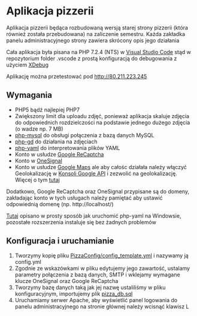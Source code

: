 # Aplikacja pizzerii
Aplikacja pizzerii będąca rozbudowaną wersją starej strony pizzerii (która również została przebudowana) na zaliczenie semestru. Każda zakładka panelu administracyjnego strony zawiera skrócony opis jego działania

Cała aplikacja była pisana na PHP 7.2.4 (NTS) w [Visual Studio Code](https://code.visualstudio.com/) stąd w repozytorium folder .vscode z prostą konfiguracją do debugowania z użyciem [XDebug](https://marketplace.visualstudio.com/items?itemName=felixfbecker.php-debug)

Aplikację można przetestować pod http://80.211.223.245
## Wymagania
* PHP5 bądź najlepiej PHP7
* Zwiększony limit dla uploadu zdjęć, ponieważ aplikacja skaluje zdjęcia do odpowiednich rozdzielczości na podstawie jednego dużego zdjęcia (o wadze np. 7 MB)
* [php-mysql](http://php.net/manual/en/ref.pdo-mysql.php) do obsługi połączenia z bazą danych MySQL
* [php-gd](http://php.net/manual/en/book.image.php) do działania na zdjęciach
* [php-yaml](http://php.net/manual/en/book.yaml.php) do interpretowania plików YAML
* Konto w usłudze [Google ReCaptcha](https://www.google.com/recaptcha/intro/android.html)
* Konto w [OneSignal](https://onesignal.com/)
* Konto w usłudze [Google Maps](https://developers.google.com/maps/documentation/javascript/get-api-key) ale aby całośc działała należy włączyć Geolokalizację w [Konsoli Google API](https://console.developers.google.com/apis/dashboard?) i zezwolić na geolokalizację. Więcej o tym [tutaj](https://developers.google.com/maps/documentation/geolocation/intro)

Dodatkowo, Google ReCaptcha oraz OneSignal przypisane są do domeny, zakładając konto w tych usługach należy pamiętać aby ustawić odpowiednią domenę (np. http://localhost/)

[Tutaj](https://github.com/xy2z/PineDocs/wiki/Install-YAML-extension-for-PHP-7.0-(Windows---Ubuntu)) opisano w prosty sposób jak uruchomić php-yaml na Windowsie, pozostałe rozszerzenia instaluje się bez żadnych problemów
## Konfiguracja i uruchamianie
1. Tworzymy kopię pliku [PizzaConfig/config_template.yml](https://github.com/kbacia7/php-pizza_webapp/blob/master/PizzaConfig/config_template.yaml) i nazywamy ją config.yml
2. Zgodnie ze wskazówkami w pliku edytujemy jego zawartość, ustalamy parametry połączenia z bazą danych, SMTP i wklejamy wymagane klucze OneSignal oraz Google ReCaptcha
3. Tworzymy bazę danych taką jak jej nazwę ustaliliśmy w pliku konfiguracyjnym, importujemy plik [pizza_db.sql](https://github.com/kbacia7/php-pizza_webapp/blob/master/pizza_db.sql)
4. Uruchamiamy serwer Apache, aby wyświetlić panel logowania do panelu administracyjnego na stronie głównej należy wcisnąć klawisz L
